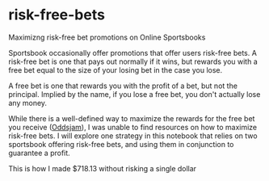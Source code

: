 # risk-free-bets

Maximizng risk-free bet promotions on Online Sportsbooks

Sportsbook occasionally offer promotions that offer users risk-free bets. A risk-free bet is one that pays out normally if it wins, but rewards you with a free bet equal to the size of your losing bet in the case you lose.

A free bet is one that rewards you with the profit of a bet, but not the principal. Implied by the name, if you lose a free bet, you don't actually lose any money.

While there is a well-defined way to maximize the rewards for the free bet you receive ([Oddsjam](https://oddsjam.com/betting-tools/free-bet-converter)), I was unable to find resources on how to maximize risk-free bets. I will explore one strategy in this notebook that relies on two sportsbook offering risk-free bets, and using them in conjunction to guarantee a profit.

This is how I made $718.13 without risking a single dollar
